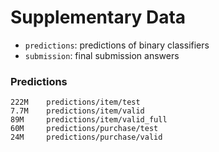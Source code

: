 Supplementary Data
==================

- `predictions`: predictions of binary classifiers
- `submission`: final submission answers

### Predictions

```
222M    predictions/item/test
7.7M    predictions/item/valid
89M     predictions/item/valid_full
60M     predictions/purchase/test
24M     predictions/purchase/valid
```
